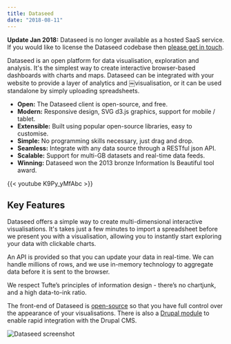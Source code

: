 ```yaml
---
title: Dataseed
date: "2018-08-11"
---
```

**Update Jan 2018:**  Dataseed is no longer available as a hosted SaaS service.  If you would like to license the Dataseed codebase then [please get in touch](mailto:john@atchai.com).

Dataseed is an open platform for data visualisation, exploration and analysis. It's the simplest way to create interactive browser-based dashboards with charts and maps. Dataseed can be integrated with your website to provide a layer of analytics and ￼visualisation, or it can be used standalone by simply uploading spreadsheets.

*   **Open:** The Dataseed client is open-source, and free.
*   **Modern:** Responsive design, SVG d3.js graphics, support for mobile / tablet.
*   **Extensible:** Built using popular open-source libraries, easy to customise.
*   **Simple:** No programming skills necessary, just drag and drop.
*   **Seamless:** Integrate with any data source through a RESTful json API.
*   **Scalable:** Support for multi-GB datasets and real-time data feeds.
*   **Winning:** Dataseed won the 2013 bronze Information Is Beautiful tool award.

{{< youtube K9Py_yMfAbc >}}

## Key Features

Dataseed offers a simple way to create multi-dimensional interactive visualisations. It's takes just a few minutes to import a spreadsheet before we present you with a visualisation, allowing you to instantly start exploring your data with clickable charts.

An API is provided so that you can update your data in real-time.  We can handle millions of rows, and we use in-memory technology to aggregate data before it is sent to the browser.

We respect Tufte’s principles of information design - there’s no chartjunk, and a high data-to-ink ratio.

The front-end of Dataseed is [open-source](https://github.com/dataseed/dataseed-visualisation) so that you have full control over the appearance of your visualisations. There is also a [Drupal module](https://drupal.org/project/dataseed) to enable rapid integration with the Drupal CMS.  

![](/img/dataseed-ipad.jpg "Dataseed screenshot")
